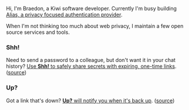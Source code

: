 Hi, I'm Braedon, a Kiwi software developer. Currently I'm busy building [Alias, a privacy focused authentication provider](https://projectalias.com).

When I'm not thinking too much about web privacy, I maintain a few open source services and tools.

### Shh!
Need to send a password to a colleague, but don't want it in your chat history? [Use **Shh!** to safely share secrets with expiring, one-time links](https://shh.resisty.com). ([source](https://github.com/braedon/shh))

### Up?
Got a link that's down? [**Up?** will notify you when it's back up](https://up.resisty.com). ([source](https://github.com/braedon/up))
